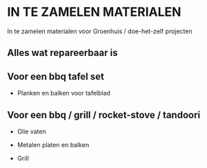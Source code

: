 # IN TE ZAMELEN MATERIALEN

In te zamelen materialen voor Groenhuis / doe-het-zelf projecten

## Alles wat repareerbaar is

## Voor een  bbq tafel set

* Planken en balken voor tafelblad

## Voor een bbq / grill / rocket-stove / tandoori

* Olie vaten

* Metalen platen en balken

* Grill 

